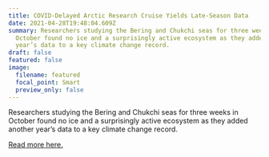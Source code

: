 ```yaml
---
title: COVID-Delayed Arctic Research Cruise Yields Late-Season Data
date: 2021-04-28T19:48:04.609Z
summary: Researchers studying the Bering and Chukchi seas for three weeks in
  October found no ice and a surprisingly active ecosystem as they added another
  year’s data to a key climate change record.
draft: false
featured: false
image:
  filename: featured
  focal_point: Smart
  preview_only: false
---
```

Researchers studying the Bering and Chukchi seas for three weeks in October found no ice and a surprisingly active ecosystem as they added another year’s data to a key climate change record.

[Read more here.](https://news.uaf.edu/covid-delayed-arctic-research-cruise-yields-late-season-data/)